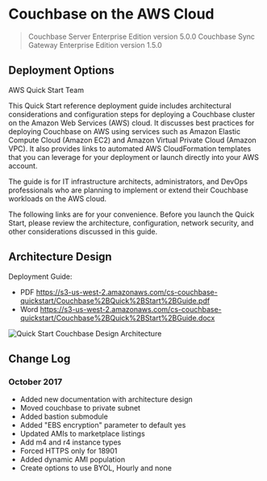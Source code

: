 # Couchbase on the AWS Cloud
> Couchbase Server Enterprise Edition version 5.0.0
> Couchbase Sync Gateway Enterprise Edition version  1.5.0

## Deployment Options
AWS Quick Start Team

This Quick Start reference deployment guide includes architectural considerations and configuration steps for deploying a Couchbase cluster on the Amazon Web Services (AWS) cloud. It discusses best practices for deploying Couchbase on AWS using services such as Amazon Elastic Compute Cloud (Amazon EC2) and Amazon Virtual Private Cloud (Amazon VPC). It also provides links to automated AWS CloudFormation templates that you can leverage for your deployment or launch directly into your AWS account.

The guide is for IT infrastructure architects, administrators, and DevOps professionals who are planning to implement or extend their Couchbase workloads on the AWS cloud.

The following links are for your convenience. Before you launch the Quick Start, please review the architecture, configuration, network security, and other considerations discussed in this guide.

## Architecture Design
Deployment Guide:
* PDF https://s3-us-west-2.amazonaws.com/cs-couchbase-quickstart/Couchbase%2BQuick%2BStart%2BGuide.pdf
* Word https://s3-us-west-2.amazonaws.com/cs-couchbase-quickstart/Couchbase%2BQuick%2BStart%2BGuide.docx

![Quick Start Couchbase Design Architecture](https://s3-us-west-2.amazonaws.com/cs-couchbase-quickstart/Couchbase-Quick+Start+architecture+diagram.png)

## Change Log
### October 2017
* Added new documentation with architecture design
* Moved couchbase to private subnet
* Added bastion submodule
* Added "EBS encryption" parameter to default yes
* Updated AMIs to marketplace listings
* Add m4 and r4 instance types
* Forced HTTPS only for 18901
* Added dynamic AMI population
* Create options to use BYOL, Hourly and none
